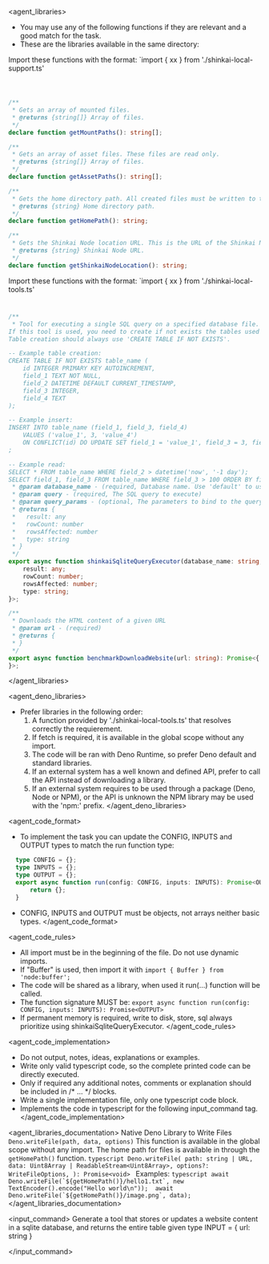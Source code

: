 
<agent_libraries>
  * You may use any of the following functions if they are relevant and a good match for the task.
  * These are the libraries available in the same directory:

  Import these functions with the format: `import { xx } from './shinkai-local-support.ts'                   
# <shinkai-local-support>
```typescript

/**
 * Gets an array of mounted files.
 * @returns {string[]} Array of files.
 */
declare function getMountPaths(): string[];

/**
 * Gets an array of asset files. These files are read only.
 * @returns {string[]} Array of files.
 */
declare function getAssetPaths(): string[];

/**
 * Gets the home directory path. All created files must be written to this directory.
 * @returns {string} Home directory path.
 */
declare function getHomePath(): string;

/**
 * Gets the Shinkai Node location URL. This is the URL of the Shinkai Node server.
 * @returns {string} Shinkai Node URL.
 */
declare function getShinkaiNodeLocation(): string;

```
  </shinkai-local-support>

Import these functions with the format: `import { xx } from './shinkai-local-tools.ts'                   
# <shinkai-local-tools>
```typescript
/**
 * Tool for executing a single SQL query on a specified database file. 
If this tool is used, you need to create if not exists the tables used other queries.
Table creation should always use 'CREATE TABLE IF NOT EXISTS'.

-- Example table creation:
CREATE TABLE IF NOT EXISTS table_name (
    id INTEGER PRIMARY KEY AUTOINCREMENT,
    field_1 TEXT NOT NULL,
    field_2 DATETIME DEFAULT CURRENT_TIMESTAMP,
    field_3 INTEGER,
    field_4 TEXT
);

-- Example insert:
INSERT INTO table_name (field_1, field_3, field_4) 
    VALUES ('value_1', 3, 'value_4')
    ON CONFLICT(id) DO UPDATE SET field_1 = 'value_1', field_3 = 3, field_4 = 'value_4';
;

-- Example read:
SELECT * FROM table_name WHERE field_2 > datetime('now', '-1 day');
SELECT field_1, field_3 FROM table_name WHERE field_3 > 100 ORDER BY field_2 DESC LIMIT 10;
 * @param database_name - (required, Database name. Use 'default' to use default database) 
 * @param query - (required, The SQL query to execute) 
 * @param query_params - (optional, The parameters to bind to the query) , default: undefined
 * @returns {
 *   result: any 
 *   rowCount: number 
 *   rowsAffected: number 
 *   type: string 
 * }
 */
export async function shinkaiSqliteQueryExecutor(database_name: string, query: string, query_params?: any[]): Promise<{
    result: any;
    rowCount: number;
    rowsAffected: number;
    type: string;
}>;

/**
 * Downloads the HTML content of a given URL
 * @param url - (required) 
 * @returns {
 * }
 */
export async function benchmarkDownloadWebsite(url: string): Promise<{
}>;


```
  </shinkai-local-tools>

</agent_libraries>

<agent_deno_libraries>
  * Prefer libraries in the following order:
    1. A function provided by './shinkai-local-tools.ts' that resolves correctly the requierement.
    2. If fetch is required, it is available in the global scope without any import.
    3. The code will be ran with Deno Runtime, so prefer Deno default and standard libraries.
    4. If an external system has a well known and defined API, prefer to call the API instead of downloading a library.
    5. If an external system requires to be used through a package (Deno, Node or NPM), or the API is unknown the NPM library may be used with the 'npm:' prefix.
</agent_deno_libraries>

<agent_code_format>
  * To implement the task you can update the CONFIG, INPUTS and OUTPUT types to match the run function type:
  ```typescript
    type CONFIG = {};
    type INPUTS = {};
    type OUTPUT = {};
    export async function run(config: CONFIG, inputs: INPUTS): Promise<OUTPUT> {
        return {};
    }
  ```
  * CONFIG, INPUTS and OUTPUT must be objects, not arrays neither basic types.
</agent_code_format>

<agent_code_rules>
  * All import must be in the beginning of the file. Do not use dynamic imports.
  * If "Buffer" is used, then import it with `import { Buffer } from 'node:buffer';`
  * The code will be shared as a library, when used it run(...) function will be called.
  * The function signature MUST be: `export async function run(config: CONFIG, inputs: INPUTS): Promise<OUTPUT>`
  * If permanent memory is required, write to disk, store, sql always prioritize using shinkaiSqliteQueryExecutor.
</agent_code_rules>

<agent_code_implementation>
  * Do not output, notes, ideas, explanations or examples.
  * Write only valid typescript code, so the complete printed code can be directly executed.
  * Only if required any additional notes, comments or explanation should be included in /* ... */ blocks.
  * Write a single implementation file, only one typescript code block.
  * Implements the code in typescript for the following input_command tag.
</agent_code_implementation>

<agent_libraries_documentation>
  <deno>
    Native Deno Library to Write Files `Deno.writeFile(path, data, options)`
    This function is available in the global scope without any import.
    The home path for files is available in through the `getHomePath()` function.
    ```typescript
      Deno.writeFile(
        path: string | URL,
        data: Uint8Array | ReadableStream<Uint8Array>,
        options?: WriteFileOptions,
      ): Promise<void>
    ```
    Examples:
    ```typescript
      await Deno.writeFile(`${getHomePath()}/hello1.txt`, new TextEncoder().encode("Hello world\n")); 
      await Deno.writeFile(`${getHomePath()}/image.png`, data);
    ```
  </deno>
</agent_libraries_documentation>

<input_command>
Generate a tool that stores or updates a website content in a sqlite database, and returns the entire table given type INPUT = { url: string }


</input_command>

